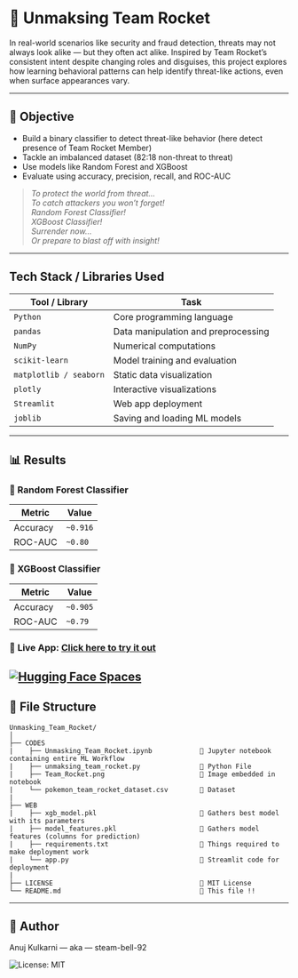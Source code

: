 # 🚀 Unmaksing Team Rocket
In real-world scenarios like security and fraud detection, threats may not always look alike — but they often act alike. Inspired by Team Rocket’s consistent intent despite changing roles and disguises, this project explores how learning behavioral patterns can help identify threat-like actions, even when surface appearances vary.

---

## 🎯 Objective

- Build a binary classifier to detect threat-like behavior (here detect presence of Team Rocket Member)
- Tackle an imbalanced dataset (82:18 non-threat to threat)
- Use models like Random Forest and XGBoost
- Evaluate using accuracy, precision, recall, and ROC-AUC

> *To protect the world from threat…*  
> *To catch attackers you won’t forget!*  
> *Random Forest Classifier!*  
> *XGBoost Classifier!*  
> *Surrender now…*  
> *Or prepare to blast off with insight!*

 ---

 ## Tech Stack / Libraries Used
 
|      Tool / Library        |                Task                 | 
|----------------------------|-------------------------------------|
| `Python`               | Core programming language           |
| `pandas`               | Data manipulation and preprocessing | 
| `NumPy`                | Numerical computations              |
| `scikit-learn`         | Model training and evaluation       |
| `matplotlib / seaborn` | Static data visualization           |
| `plotly`               | Interactive visualizations          |
| `Streamlit`            | Web app deployment                  |
| `joblib`               |  Saving and loading ML models       |

---
 
## 📊 Results

### 🔁 Random Forest Classifier   

| Metric    | Value     |                                
|-----------|-----------|                                
| Accuracy  | `~0.916`  |                              
| ROC-AUC   | `~0.80`   |                              
                                                                   
### 🔘 XGBoost Classifier

| Metric     | Value     |
|------------|-----------|
| Accuracy   | `~0.905`  |
| ROC-AUC    | `~0.79`   |

### 🔗 **Live App**: [Click here to try it out](https://huggingface.co/spaces/steam-bell-92/Unmasking_Team_Rocket)
[![Hugging Face Spaces](https://img.shields.io/badge/Hosted%20on-Hugging%20Face-blue?logo=huggingface)](https://huggingface.co/spaces/steam-bell-92/Unmasking_Team_Rocket)
---

## 📁 File Structure

```
Unmasking_Team_Rocket/
│
├── CODES
|    ├── Unmasking_Team_Rocket.ipynb            🔹 Jupyter notebook containing entire ML Workflow
|    ├── unmaksing_team_rocket.py               🔹 Python File
|    ├── Team_Rocket.png                        🔹 Image embedded in notebook
|    └── pokemon_team_rocket_dataset.csv        🔹 Dataset
|
├── WEB
|    ├── xgb_model.pkl                          🔹 Gathers best model with its parameters
|    ├── model_features.pkl                     🔹 Gathers model features (columns for prediction)
|    ├── requirements.txt                       🔹 Things required to make deployment work
|    └── app.py                                 🔹 Streamlit code for deployment
|
├── LICENSE                                     🔹 MIT License
└── README.md                                   🔹 This file !!
```

---

## 👤 Author
Anuj Kulkarni — aka — steam-bell-92

![License: MIT](https://img.shields.io/badge/License-MIT-yellow.svg)

